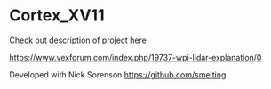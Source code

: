 # Cortex_XV11

Check out description of project here

https://www.vexforum.com/index.php/19737-wpi-lidar-explanation/0

Developed with Nick Sorenson https://github.com/smelting
